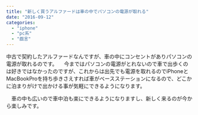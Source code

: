 ```yaml
---
title: "新しく買うアルファードは車の中でパソコンの電源が取れる"
date: "2016-09-12"
categories: 
  - "iphone"
  - "pc系"
  - "戯言"
---
```


中古で契約したアルファードなんですが、車の中にコンセントがありパソコンの電源が取れるのです。 　今まではパソコンの電源がとれないので車で出歩くのは好きではなかったのですが、これからは出先でも電源を取れるのでiPhoneとMacBookProを持ち歩きさえすれば車がベースステーションになるので、どこかに泊まりがけで出かける事が気軽にできるようになります。

　車の中も広いので車中泊も楽にできるようになりますし、新しく来るのが今から楽しみです。
